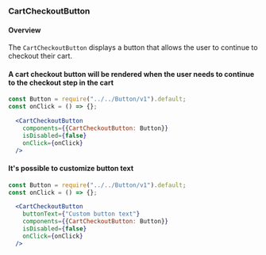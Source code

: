 ### CartCheckoutButton

#### Overview
The `CartCheckoutButton` displays a button that allows the user to continue to checkout their cart.

#### A cart checkout button will be rendered when the user needs to continue to the checkout step in the cart
```jsx
const Button = require("../../Button/v1").default;
const onClick = () => {};

  <CartCheckoutButton
    components={{CartCheckoutButton: Button}}
    isDisabled={false}
    onClick={onClick}
  />
```

#### It's possible to customize button text
```jsx
const Button = require("../../Button/v1").default;
const onClick = () => {};

  <CartCheckoutButton
    buttonText={"Custom button text"}
    components={{CartCheckoutButton: Button}}
    isDisabled={false}
    onClick={onClick}
  />
```
